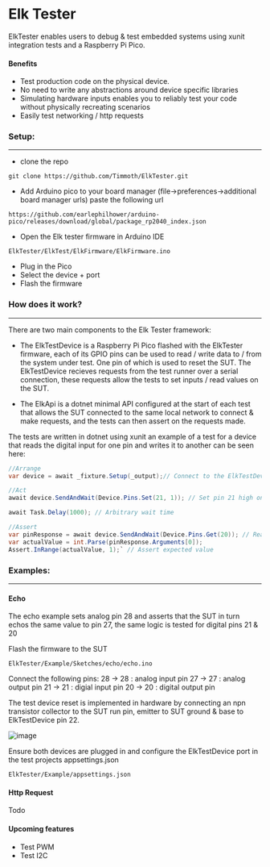 # Elk Tester

ElkTester enables users to debug & test embedded systems using xunit integration tests and a Raspberry Pi Pico.

#### Benefits
- Test production code on the physical device.
- No need to write any abstractions around device specific libraries
- Simulating hardware inputs enables you to reliably test your code without physically recreating scenarios
- Easily test networking / http requests

### Setup:

------------

- clone the repo

`git clone https://github.com/Timmoth/ElkTester.git
`
- Add Arduino pico to your board manager (file->preferences->additional board manager urls) paste the following url

`https://github.com/earlephilhower/arduino-pico/releases/download/global/package_rp2040_index.json`

- Open the Elk tester firmware in Arduino IDE

`ElkTester/ElkTest/ElkFirmware/ElkFirmware.ino
`
- Plug in the Pico
- Select the device + port 
- Flash the firmware

### How does it work?

------------
There are two main components to the Elk Tester framework:

- The ElkTestDevice is a Raspberry Pi Pico flashed with the ElkTester firmware, each of its GPIO pins can be used to read / write data to / from the system under test. One pin of which is used to reset the SUT. The ElkTestDevice recieves requests from the test runner over a serial connection, these requests allow the tests to set inputs / read values on the SUT.

- The ElkApi is a dotnet minimal API configured at the start of each test that allows the SUT connected to the same local network to connect & make requests, and the tests can then assert on the requests made.

The tests are written in dotnet using xunit an example of a test for a device that reads the digital input for one pin and writes it to another can be seen here:

```csharp
//Arrange
var device = await _fixture.Setup(_output);// Connect to the ElkTestDevice & reset the SUT

//Act
await device.SendAndWait(Device.Pins.Set(21, 1)); // Set pin 21 high on the ElkTestDevice

await Task.Delay(1000); // Arbitrary wait time

//Assert
var pinResponse = await device.SendAndWait(Device.Pins.Get(20)); // Read value from pin 20
var actualValue = int.Parse(pinResponse.Arguments[0]);
Assert.InRange(actualValue, 1);` // Assert expected value
```

### Examples:
------------

#### Echo
The echo example sets analog pin 28 and asserts that the SUT in turn echos the same value to pin 27, the same logic is tested for digital pins 21 & 20

Flash the firmware to the SUT

`ElkTester/Example/Sketches/echo/echo.ino`

Connect the following pins:
28 -> 28 : analog input pin
27 -> 27 : analog output pin
21 -> 21 : digial input pin
20 -> 20 : digital output pin

The test device reset is implemented in hardware by connecting an npn transistor collector to the SUT run pin, emitter to SUT ground & base to ElkTestDevice pin 22.

![image](https://user-images.githubusercontent.com/21103223/200683937-6679051d-e61f-4599-9eb8-116fd2d8415c.png)

Ensure both devices are plugged in and configure the ElkTestDevice port in the test projects appsettings.json

`ElkTester/Example/appsettings.json`

#### Http Request
Todo



#### Upcoming features
- Test PWM
- Test I2C
